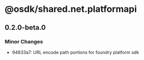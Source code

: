 # @osdk/shared.net.platformapi

## 0.2.0-beta.0

### Minor Changes

- 94833a7: URL encode path portions for foundry platform sdk
